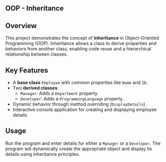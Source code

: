 ## OOP - Inheritance 


## Overview
This project demonstrates the concept of **Inheritance** in Object-Oriented Programming (OOP). Inheritance allows a class to derive properties and behaviors from another class, enabling code reuse and a hierarchical relationship between classes.

## Key Features
- A **base class** `Employee` with common properties like `Name` and `ID`.
- Two **derived classes**:
  - `Manager`: Adds a `Department` property.
  - `Developer`: Adds a `ProgrammingLanguage` property.
- Dynamic behavior through method overriding (`DisplayDetails`).
- Interactive console application for creating and displaying employee details.

## Usage
Run the program and enter details for either a `Manager` or a `Developer`. The program will dynamically create the appropriate object and display its details using inheritance principles.
